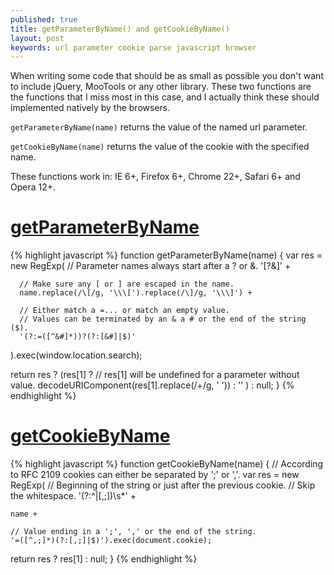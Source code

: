 ```yaml
---
published: true
title: getParameterByName() and getCookieByName()
layout: post
keywords: url parameter cookie parse javascript browser
---
```


When writing some code that should be as small as possible you don't want to include jQuery, MooTools or any other library.
These two functions are the functions that I miss most in this case, and I actually think these should implemented natively by the browsers.

`getParameterByName(name)` returns the value of the named url parameter.

`getCookieByName(name)` returns the value of the cookie with the specified name.

These functions work in: IE 6+, Firefox 6+, Chrome 22+, Safari 6+ and Opera 12+.


[getParameterByName](http://dubbelboer.com/erik-misc-code/getParameterByName/index.html)
==================

{% highlight javascript %}
function getParameterByName(name) {
  var res = new RegExp(
      // Parameter names always start after a ? or &.
      '[\?&]' +

      // Make sure any [ or ] are escaped in the name.
      name.replace(/\[/g, '\\\[').replace(/\]/g, '\\\]') +

      // Either match a =... or match an empty value.
      // Values can be terminated by an & a # or the end of the string ($).
      '(?:=([^&#]*))?(?:[&#]|$)'
  ).exec(window.location.search);

  return res ?
    (res[1] ? // res[1] will be undefined for a parameter without value.
      decodeURIComponent(res[1].replace(/\+/g, ' ')) : ''
    ) : null;
}
{% endhighlight %}


[getCookieByName](http://dubbelboer.com/erik-misc-code/getCookieByName/index.html)
===============

{% highlight javascript %}
function getCookieByName(name) {
  // According to RFC 2109 cookies can either be separated by ';' or ','.
  var res = new RegExp(
    // Beginning of the string or just after the previous cookie.
    // Skip the whitespace.
    '(?:^|[,;])\\s*' +

    name +

    // Value ending in a ';', ',' or the end of the string.
    '=([^,;]*)(?:[,;]|$)').exec(document.cookie);

  return res ? res[1] : null;
}
{% endhighlight %}

